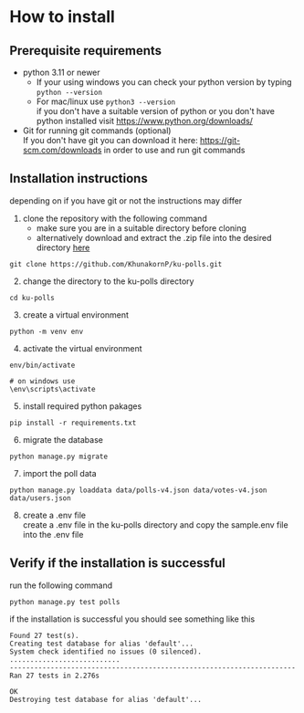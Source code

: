 # How to install

## Prerequisite requirements

- python 3.11 or newer
  - If your using windows you can check your python version by typing ```python --version```
  - For mac/linux use ```python3 --version``` <br>
  if you don't have a suitable version of python or you don't have python
  installed visit https://www.python.org/downloads/
- Git for running git commands (optional)<br>
If you don't have git you can download it here: https://git-scm.com/downloads
in order to use and run git commands

## Installation instructions
depending on if you have git or not the instructions may differ

1. clone the repository with the following command
    - make sure you are in a suitable directory before cloning
    - alternatively download and extract the .zip file into the desired directory
   [here](https://github.com/KhunakornP/ku-polls/releases)
```
git clone https://github.com/KhunakornP/ku-polls.git
```

2. change the directory to the ku-polls directory
```
cd ku-polls
```

3. create a virtual environment
```
python -m venv env
```

4. activate the virtual environment
```
env/bin/activate

# on windows use
\env\scripts\activate
```

5. install required python pakages
```
pip install -r requirements.txt
```

6. migrate the database
```
python manage.py migrate
```

7. import the poll data

```
python manage.py loaddata data/polls-v4.json data/votes-v4.json data/users.json
```

8. create a .env file <br>
create a .env file in the ku-polls directory and copy the sample.env
file into the .env file

## Verify if the installation is successful

run the following command
```
python manage.py test polls
```
if the installation is successful you should see something like this
```
Found 27 test(s).
Creating test database for alias 'default'...
System check identified no issues (0 silenced).
...........................
----------------------------------------------------------------------
Ran 27 tests in 2.276s

OK
Destroying test database for alias 'default'...
```
